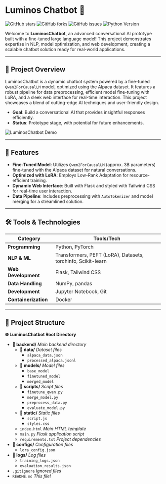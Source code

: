 # Luminos Chatbot 🚀

![GitHub stars](https://img.shields.io/github/stars/rpg2030/Luminos-Chatbot?color=brightgreen) 
![GitHub forks](https://img.shields.io/github/forks/rpg2030/Luminos-Chatbot?color=blue) 
![GitHub issues](https://img.shields.io/github/issues/rpg2030/Luminos-Chatbot?color=red) 
![Python Version](https://img.shields.io/badge/Python-3.9+-blueviolet)

Welcome to **LuminosChatbot**, an advanced conversational AI prototype built with a fine-tuned large language model! This project demonstrates expertise in NLP, model optimization, and web development, creating a scalable chatbot solution ready for real-world applications.

---

## 🌟 Project Overview

LuminosChatbot is a dynamic chatbot system powered by a fine-tuned `Qwen2ForCausalLM` model, optimized using the Alpaca dataset. It features a robust pipeline for data preprocessing, efficient model fine-tuning with LoRA, and a sleek web interface for real-time interaction. This project showcases a blend of cutting-edge AI techniques and user-friendly design.

- **Goal**: Build a conversational AI that provides insightful responses efficiently.
- **Status**: Prototype stage, with potential for future enhancements.

![LuminosChatbot Demo](static/luminoschatbot_demo.png)

---

## 🎨 Features

- **Fine-Tuned Model**: Utilizes `Qwen2ForCausalLM` (approx. 3B parameters) fine-tuned with the Alpaca dataset for natural conversations.
- **Optimized with LoRA**: Employs Low-Rank Adaptation for resource-efficient training.
- **Dynamic Web Interface**: Built with Flask and styled with Tailwind CSS for real-time user interaction.
- **Data Pipeline**: Includes preprocessing with `AutoTokenizer` and model merging for a streamlined solution.

---

## 🛠️ Tools & Technologies

| Category          | Tools/Tech                |
|-------------------|---------------------------|
| **Programming**   | Python, PyTorch           |
| **NLP & ML**      | Transformers, PEFT (LoRA), Datasets, torchinfo, Scikit-learn |
| **Web Development**| Flask, Tailwind CSS       |
| **Data Handling** | NumPy, pandas             |
| **Development**   | Jupyter Notebook, Git     |
| **Containerization** | Docker                  |

---

## 📂 Project Structure

**🌐 LuminosChatbot Root Directory**  
- **📁 backend/** *Main backend directory*  
  - **📁 data/** *Dataset files*  
    - `alpaca_data.json`
    - `processed_alpaca.jsonl`
  - **📁 models/** *Model files*  
    - `base_model`
    - `finetuned_model`
    - `merged_model`
  - **📁 scripts/** *Script files*  
    - `finetune_qwen.py`
    - `merge_model.py`
    - `preprocess_data.py`
    - `evaluate_model.py`
  - **📁 static/** *Static files*  
    - `script.js`
    - `styles.css`
  - `index.html` *Main HTML template*
  - `main.py` *Flask application script*
  - `requirements.txt` *Project dependencies*
- **📁 configs/** *Configuration files*  
  - `lora_config.json`
- **📁 logs/** *Log files*  
  - `training_logs.json`
  - `evaluation_results.json`
- `.gitignore` *Ignored files*
- `README.md` *This file!*
